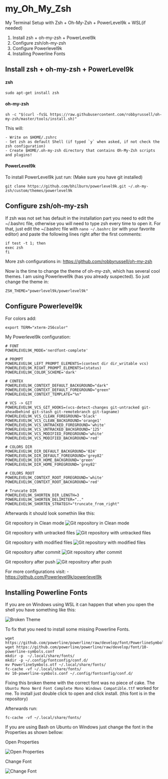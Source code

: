 # my_Oh_My_Zsh
My Terminal Setup with Zsh + Oh-My-Zsh + PowerLevel9k + WSL(if needed)

1. Install zsh + oh-my-zsh + PowerLevel9k
3. Configure zsh/oh-my-zsh 
5. Configure Powerlevel9k
5. Installing Powerline Fonts

## Install zsh + oh-my-zsh + PowerLevel9k

#### zsh
```
sudo apt-get install zsh
```
#### oh-my-zsh
```
sh -c "$(curl -fsSL https://raw.githubusercontent.com/robbyrussell/oh-my-zsh/master/tools/install.sh)"
```
This will:

    - Write on $HOME/.zshrc
    - Set zsh as default Shell (if typed `y` when asked, if not check the zsh configuration)
    - Create $HOME/.oh-my-zsh directory that contains Oh-My-Zsh scripts and plugins!


#### PowerLevel9k

To install PowerLevel9k just run:
(Make sure you have git installed)
```
git clone https://github.com/bhilburn/powerlevel9k.git ~/.oh-my-zsh/custom/themes/powerlevel9k
```

## Configure zsh/oh-my-zsh

If zsh was not set has default in the installation part you need to edit the ~/.bashrc file, otherwise you will need to type zsh every time to open it.
For that, just edit the ~/.bashrc file with `nano ~/.bashrc` (or with your favorite editor) and paste the following lines right after the first comments:
```
if test -t 1; then
exec zsh
fi
```
More zsh configurations in:
https://github.com/robbyrussell/oh-my-zsh


Now is the time to change the theme of oh-my-zsh, which has several cool themes. I am using Powerlevel9k (has you already suspected). So just change the theme in:
```
ZSH_THEME="powerlevel9k/powerlevel9k"
```
## Configure Powerlevel9k

For colors add:
```
export TERM="xterm-256color"
```

My Powerlevel9k configuration:
```
# FONT
POWERLEVEL9K_MODE='nerdfont-complete'

# PROMPT
POWERLEVEL9K_LEFT_PROMPT_ELEMENTS=(context dir dir_writable vcs)
POWERLEVEL9K_RIGHT_PROMPT_ELEMENTS=(status)  
POWERLEVEL9K_COLOR_SCHEME='dark'

# CONTEX
POWERLEVEL9K_CONTEXT_DEFAULT_BACKGROUND="dark"
POWERLEVEL9K_CONTEXT_DEFAULT_FOREGROUND="green"
POWERLEVEL9K_CONTEXT_TEMPLATE="%n"

# VCS -> GIT
POWERLEVEL9K_VCS_GIT_HOOKS=(vcs-detect-changes git-untracked git-aheadbehind git-stash git-remotebranch git-tagname)
POWERLEVEL9K_VCS_CLEAN_FOREGROUND='black'
POWERLEVEL9K_VCS_CLEAN_BACKGROUND='orange1'
POWERLEVEL9K_VCS_UNTRACKED_FOREGROUND='white'
POWERLEVEL9K_VCS_UNTRACKED_BACKGROUND='125'
POWERLEVEL9K_VCS_MODIFIED_FOREGROUND='white'
POWERLEVEL9K_VCS_MODIFIED_BACKGROUND='red'

# COLORS DIR
POWERLEVEL9K_DIR_DEFAULT_BACKGROUND='024'
POWERLEVEL9K_DIR_DEFAULT_FOREGROUND='grey82'
POWERLEVEL9K_DIR_HOME_BACKGROUND='green'
POWERLEVEL9K_DIR_HOME_FOREGROUND='grey82'

# COLORS ROOT
POWERLEVEL9K_CONTEXT_ROOT_FOREGROUND='white'
POWERLEVEL9K_CONTEXT_ROOT_BACKGROUND='red'

# Truncate DIR
POWERLEVEL9K_SHORTEN_DIR_LENGTH=3
POWERLEVEL9K_SHORTEN_DELIMITER=".."
POWERLEVEL9K_SHORTEN_STRATEGY="truncate_from_right"
```
Afterwards it should look somethin like this:

Git repository in Clean mode
![Git repository in Clean mode](git1_Clean.png)

Git repository with untracked files
![Git repository with untracked files](git2_Untracked.png)

Git repository with modified files
![Git repository with modified files](git3_Modified.png)

Git repository after commit
![Git repository after commit](git4_Back_to_Clean.png)

Git repository after push
![Git repository after push](git5_AfterPush.png)

For more configurations visit:
    - https://github.com/Powerlevel9k/powerlevel9k


## Installing Powerline Fonts
If you are on Windows using WSL it can happen that when you open the shell you have something like this:

![Broken Theme](brokenTheme.png)

To fix that you need to install some missing Powerline Fonts. 

```
wget https://github.com/powerline/powerline/raw/develop/font/PowerlineSymbols.otf
wget https://github.com/powerline/powerline/raw/develop/font/10-powerline-symbols.conf
mkdir -p  ~/.local/share/fonts/
mkdir -p ~/.config/fontconfig/conf.d/
mv PowerlineSymbols.otf ~/.local/share/fonts/
fc-cache -vf ~/.local/share/fonts/
mv 10-powerline-symbols.conf ~/.config/fontconfig/conf.d/
```

Fixing this broken theme with the correct font was no piece of cake. The `Ubuntu Mono Nerd Font Complete Mono Windows Compatible.ttf` worked for me. To install just double click to open and click install. (this font is in the repository)

Afterwards run:
```
fc-cache -vf ~/.local/share/fonts/
```
If you are using Bash on Ubuntu on Windows just change the font in the Properties as shown bellow:

Open Properties

![Open Properties](changeFont1.png)

Change Font

![Change Font](changeFont2.png)

